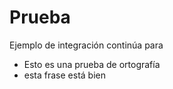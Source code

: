 # Prueba


Ejemplo de integración continúa para

* Esto es una prueba de ortografía
* esta frase está bien
